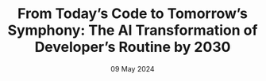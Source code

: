 ---
short_name: "FSE"
title: "From Today’s Code to Tomorrow’s Symphony: The AI Transformation of Developer’s Routine by 2030"
authors: "Matteo Ciniselli, Niccolò Puccinelli, <b>Ketai Qiu</b>, Luca Di Grazia"
long_name: "International Conference on the Foundations of Software Engineering (FSE '24): Software Engineering in 2030 Workshop"
media_names: ["The Register", "Swiss IT Magazine"]
media_links: ["https://www.theregister.com/2024/05/28/software_development_2030/", "https://www.itmagazine.ch/artikel/82288/KI-Assistent_der_Zukunft_koennte_Programmier-Output_verdoppeln.html"]
doi: "https://doi.org/10.48550/arXiv.2405.12731"
pdf: "resources/pdf/Ketai-Qiu-FSE2024-SE2030.pdf"
bibtex: "resources/bibtex/Ketai-Qiu-FSE2024-SE2030.bib"
year: "2024"
date: "09 May 2024"
---